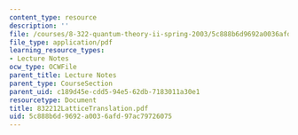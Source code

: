 ```yaml
---
content_type: resource
description: ''
file: /courses/8-322-quantum-theory-ii-spring-2003/5c888b6d9692a0036afd97ac79726075_832212LatticeTranslation.pdf
file_type: application/pdf
learning_resource_types:
- Lecture Notes
ocw_type: OCWFile
parent_title: Lecture Notes
parent_type: CourseSection
parent_uid: c189d45e-cdd5-94e5-62db-7183011a30e1
resourcetype: Document
title: 832212LatticeTranslation.pdf
uid: 5c888b6d-9692-a003-6afd-97ac79726075
---
```

